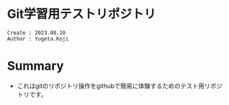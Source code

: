 Git学習用テストリポジトリ
===
```
Create : 2023.08.10
Author : Yugeta.Koji
```

# Summary
- これはgitのリポジトリ操作をgithubで簡易に体験するためのテスト用リポジトリです。
